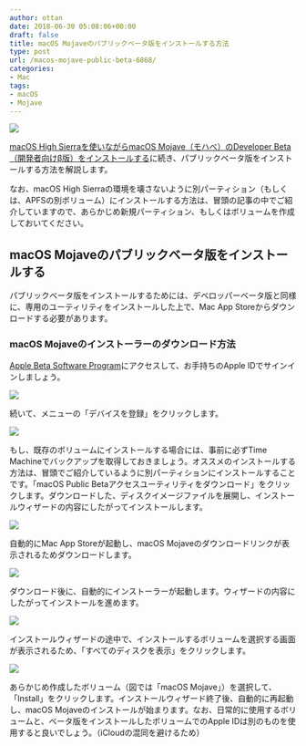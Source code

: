```yaml
---
author: ottan
date: 2018-06-30 05:08:06+00:00
draft: false
title: macOS Mojaveのパブリックベータ版をインストールする方法
type: post
url: /macos-mojave-public-beta-6868/
categories:
- Mac
tags:
- macOS
- Mojave
---
```


![](/uploads/2018/06/180630-5b37015fbfc13.jpg)






[macOS High Sierraを使いながらmacOS Mojave（モハべ）のDeveloper Beta（開発者向けβ版）をインストールする](/macos-mojave-download-how-to-install-6768/)に続き、パブリックベータ版をインストールする方法を解説します。





なお、macOS High Sierraの環境を壊さないように別パーティション（もしくは、APFSの別ボリューム）にインストールする方法は、冒頭の記事の中でご紹介していますので、あらかじめ新規パーティション、もしくはボリュームを作成しておいてください。





## macOS Mojaveのパブリックベータ版をインストールする





パブリックベータ版をインストールするためには、デベロッパーベータ版と同様に、専用のユーティリティをインストールした上で、Mac App Storeからダウンロードする必要があります。





### macOS Mojaveのインストーラーのダウンロード方法





[Apple Beta Software Program](https://beta.apple.com/sp/ja/betaprogram/)にアクセスして、お手持ちのApple IDでサインインしましょう。





![](/uploads/2018/06/180630-5b3701d550e1b.png)






続いて、メニューの「デバイスを登録」をクリックします。





![](/uploads/2018/06/180630-5b3701f6d5bb5.png)






もし、既存のボリュームにインストールする場合には、事前に必ずTime Machineでバックアップを取得しておきましょう。オススメのインストールする方法は、冒頭でご紹介しているように別パーティションにインストールすることです。「macOS Public Betaアクセスユーティリティをダウンロード」をクリックします。ダウンロードした、ディスクイメージファイルを展開し、インストールウィザードの内容にしたがってインストールします。





![](/uploads/2018/06/180630-5b37022024bbc.png)






自動的にMac App Storeが起動し、macOS Mojaveのダウンロードリンクが表示されるためダウンロードします。





![](/uploads/2018/06/180630-5b37028fedbd9.png)






ダウンロード後に、自動的にインストーラーが起動します。ウィザードの内容にしたがってインストールを進めます。





![](/uploads/2018/06/180630-5b3702997e92d.png)






インストールウィザードの途中で、インストールするボリュームを選択する画面が表示されるため、「すべてのディスクを表示」をクリックします。





![](/uploads/2018/06/180630-5b3702a2c6bfe.png)






あらかじめ作成したボリューム（図では「macOS Mojave」）を選択して、「Install」をクリックします。インストールウィザード終了後、自動的に再起動し、macOS Mojaveのインストールが始まります。なお、日常的に使用するボリュームと、ベータ版をインストールしたボリュームでのApple IDは別のものを使用すると良いでしょう。（iCloudの混同を避けるため）
